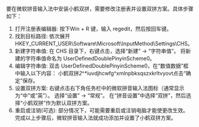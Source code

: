 要在微软拼音输入法中安装小鹤双拼，需要修改注册表并设置双拼方案。具体步骤如下：
1. 打开注册表编辑器:
按下Win + R 键，输入 regedit，然后按回车键。
2. 找到目标路径:
依次展开 HKEY_CURRENT_USER\Software\Microsoft\InputMethod\Settings\CHS。
3. 新建字符串值:
在 CHS 目录下，右键点击，选择“新建” -> “字符串值”。
将新建的字符串值命名为 UserDefinedDoublePinyinScheme0。
4. 编辑字符串值:
双击 UserDefinedDoublePinyinScheme0，在“数值数据”框中输入以下内容：
小鹤双拼*2*^*iuvdjhcwfg^xmlnpbksqszxkrltvyovt点击“确定”保存。
5. 设置双拼方案:
右键点击右下角任务栏中的微软拼音输入法图标（通常显示为“中”或“英”）。
选择“设置” -> “常规”。
在“拼音设置”中选择“双拼”，然后选择“小鹤双拼”作为默认双拼方案。
6. 重启或注销(可选):
部分情况下，可能需要重启或注销电脑才能使更改生效。
完成以上步骤后，微软拼音输入法就成功添加并设置了小鹤双拼方案。